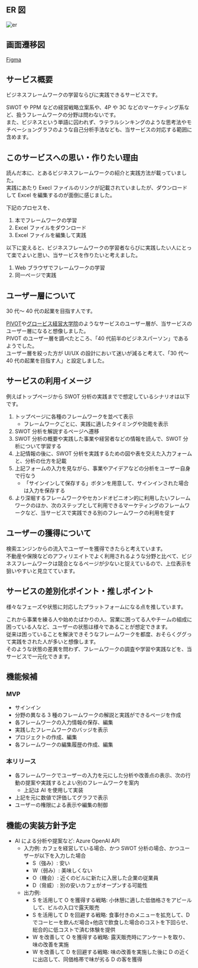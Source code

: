 ## ER 図

![er](https://github.com/user-attachments/assets/8ca7d2af-db3e-43fb-9231-4caac14eb226)

## 画面遷移図

[Figma](https://www.figma.com/design/1j6gqlJMlwjyCkiG0JrOHf/transition_diagram?node-id=0-1&t=51FyaO9AfD18yBwu-1)

## サービス概要

ビジネスフレームワークの学習ならびに実践できるサービスです。

SWOT や PPM などの経営戦略立案系や、4P や 3C などのマーケティング系など、扱うフレームワークの分野は問わないです。  
また、ビジネスという単語に囚われず、ラテラルシンキングのような思考法やモチベーショングラフのような自己分析手法なども、当サービスの対応する範囲に含めます。

## このサービスへの思い・作りたい理由

読んだ本に、とあるビジネスフレームワークの紹介と実践方法が載っていました。  
実践にあたり Execl ファイルのリンクが記載されていましたが、ダウンロードして Excel を編集するのが面倒に感じました。

下記のプロセスを、

1. 本でフレームワークの学習
2. Excel ファイルをダウンロード
3. Excel ファイルを編集して実践

以下に変えると、ビジネスフレームワークの学習者ならびに実践したい人にとって楽でよいと思い、当サービスを作りたいと考えました。

1. Web ブラウザでフレームワークの学習
2. 同一ページで実践

## ユーザー層について

30 代～ 40 代の起業を目指す人です。

[PIVOT](https://pivot.inc)や[グロービス経営大学院](https://mba.globis.ac.jp/)のようなサービスのユーザー層が、当サービスのユーザー層になると想像しました。  
PIVOT のユーザー層を調べたところ、「40 代前半のビジネスパーソン」であるようでした。  
ユーザー層を絞った方が UI/UX の設計において迷いが減ると考えて、「30 代～ 40 代の起業を目指す人」と設定しました。

## サービスの利用イメージ

例えばトップページから SWOT 分析の実践までで想定しているシナリオは以下です。

1. トップページに各種のフレームワークを並べて表示
   - フレームワークごとに、実践に適したタイミングや効能を表示
2. SWOT 分析を解説するページへ遷移
3. SWOT 分析の概要や実践した事業や経営者などの情報を読んで、SWOT 分析について学習する
4. 上記情報の後に、SWOT 分析を実践するための図や表を交えた入力フォームと、分析の仕方を記載
5. 上記フォームの入力を見ながら、事業やアイデアなどの分析をユーザー自身で行なう
   - 「サインインして保存する」ボタンを用意して、サインインされた場合は入力を保存する
6. より深堀するフレームワークやセカンドオピニオン的に利用したいフレームワークのほか、次のステップとして利用できるマーケティングのフレームワークなど、当サービスで実践できる別のフレームワークの利用を促す

## ユーザーの獲得について

検索エンジンからの流入でユーザーを獲得できたらと考えています。  
不動産や保険などのアフィリエイトでよく利用されるような分野と比べて、ビジネスフレームワークは競合となるページが少ないと捉えているので、上位表示を狙いやすいと見立てています。

## サービスの差別化ポイント・推しポイント

様々なフェーズや状態に対応したプラットフォームになる点を推しています。

これから事業を練る人や始めたばかりの人、営業に困ってる人やチームの組成に困っている人など、ユーザーの状態は様々であることが想定できます。  
従来は困っていることを解決できそうなフレームワークを都度、おそらくググって実践をされた人が多いと想像します。  
そのような状態の差異を問わず、フレームワークの調査や学習や実践などを、当サービスで一元化できます。

## 機能候補

### MVP

- サインイン
- 分野の異なる 3 種のフレームワークの解説と実践ができるページを作成
- 各フレームワークの入力情報の保存、編集
- 実践したフレームワークのバッジを表示
- プロジェクトの作成、編集
- 各フレームワークの編集履歴の作成、編集

### 本リリース

- 各フレームワークでユーザーの入力を元にした分析や改善点の表示、次の行動の提案や実践するとよい別のフレームワークを案内
  - 上記は AI を使用して実装
- 上記を元に数値で評価してグラフで表示
- ユーザーの権限による表示や編集の制御

## 機能の実装方針予定

- AI による分析や提案など: Azure OpenAI API
  - 入力例: カフェを経営している場合、かつ SWOT 分析の場合、かつユーザーが以下を入力した場合
    - S（強み）: 安い
    - W（弱み）: 美味しくない
    - O（機会）: 近くのビルに新たに入居した企業の従業員
    - D（脅威）: 別の安いカフェがオープンする可能性
  - 出力例:
    - S を活用して O を獲得する戦略: 小休憩に適した低価格さをアピールして、ビルの入口で露天販売
    - S を活用して D を回避する戦略: 食事付きのメニューを拡充して、D でコーヒーを飲んだ場合+他店で飲食した場合のコストを下回らせ、総合的に低コストで済む体験を提供
    - W を改善して O を獲得する戦略: 露天販売時にアンケートを取り、味の改善を実施
    - W を改善して D を回避する戦略: 味の改善を実施した後に D の近くに出店して、同価格帯で味が劣る D の客を獲得
